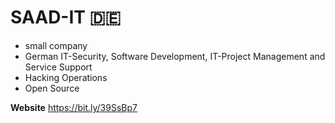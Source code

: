 # SAAD-IT 🇩🇪
* small company
* German IT-Security, Software Development, IT-Project Management and Service Support 
* Hacking Operations
* Open Source

**Website**
https://bit.ly/39SsBp7

